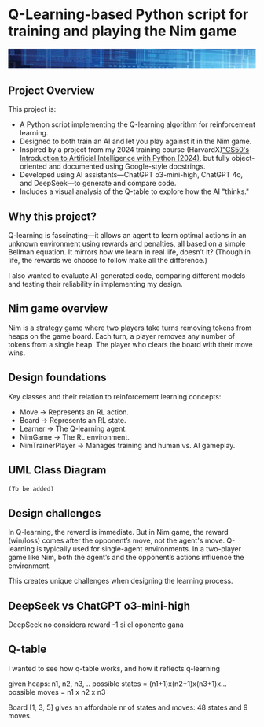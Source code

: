 <link rel="stylesheet" href="css/styles.css">

# Q-Learning-based Python script for training and playing the Nim game

![Banner](images/imagen_4_1920x150.jpg)

## Project Overview

This project is:

- A Python script implementing the Q-learning algorithm for reinforcement learning.
- Designed to both train an AI and let you play against it in the Nim game.
- Inspired by a project from my 2024 training course (HarvardX)["CS50's Introduction to Artificial Intelligence with Python (2024)](formacion_CS50AI.md), but fully object-oriented and documented using Google-style docstrings.
- Developed using AI assistants—ChatGPT o3-mini-high, ChatGPT 4o, and DeepSeek—to generate and compare code.
- Includes a visual analysis of the Q-table to explore how the AI "thinks."

## Why this project?

Q-learning is fascinating—it allows an agent to learn optimal actions in an unknown environment using rewards and penalties, all based on a simple Bellman equation. It mirrors how we learn in real life, doesn’t it? (Though in life, the rewards we choose to follow make all the difference.)

I also wanted to evaluate AI-generated code, comparing different models and testing their reliability in implementing my design.


## Nim game overview

Nim is a strategy game where two players take turns removing tokens from heaps on the game board. Each turn, a player removes any number of tokens from a single heap. The player who clears the board with their move wins.


## Design foundations

Key classes and their relation to reinforcement learning concepts:

- Move → Represents an RL action.
- Board → Represents an RL state.
- Learner → The Q-learning agent.
- NimGame → The RL environment.
- NimTrainerPlayer → Manages training and human vs. AI gameplay.

## UML Class Diagram

    (To be added)


## Design challenges

In Q-learning, the reward is immediate. But in Nim game, the reward (win/loss) comes after the opponent’s move, not the agent's move.
Q-learning is typically used for single-agent environments. In a two-player game like Nim, both the agent’s and the opponent’s actions influence the environment.

This creates unique challenges when designing the learning process.


## DeepSeek vs ChatGPT o3-mini-high
DeepSeek no considera reward -1 si el oponente gana


## Q-table
I wanted to see how q-table works, and how it reflects q-learning

given heaps: n1, n2, n3, ..
possible states = (n1+1)x(n2+1)x(n3+1)x...
possible moves = n1 x n2 x n3

Board [1, 3, 5] gives an affordable nr of states and moves: 48 states and 9 moves.